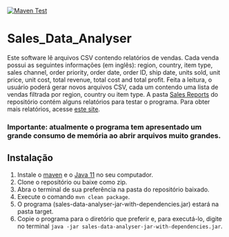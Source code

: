 [![Maven Test](https://github.com/barabelo/Sales_Data_Analyser/actions/workflows/maven-publish.yml/badge.svg)](https://github.com/barabelo/Sales_Data_Analyser/actions/workflows/maven-publish.yml)

# Sales_Data_Analyser

Este software lê arquivos CSV contendo relatórios de vendas. Cada venda possui as seguintes informações (em inglês): region, country, item type, sales channel, order priority, order date, order ID, ship date, units sold, unit price, unit cost, total revenue, total cost and total profit. Feita a leitura, o usuário poderá gerar novos arquivos CSV, cada um contendo uma lista de vendas filtrada por region, country ou item type. A pasta [Sales Reports](https://github.com/barabelo/Sales_Data_Analyser/tree/main/Sales%20Reports) do repositório contém alguns relatórios para testar o programa. Para obter mais relatórios, acesse [este site](https://eforexcel.com/wp/downloads-18-sample-csv-files-data-sets-for-testing-sales/).

### Importante: atualmente o programa tem apresentado um grande consumo de memória ao abrir arquivos muito grandes.

## Instalação
1. Instale o [maven](https://maven.apache.org/download.cgi) e o [Java 11](https://adoptium.net/?variant=openjdk11&jvmVariant=hotspot) no seu computador.
2. Clone o repositório ou baixe como zip.
3. Abra o terminal de sua preferência na pasta do repositório baixado.
4. Execute o comando ```mvn clean package```.
5. O programa (sales-data-analyser-jar-with-dependencies.jar) estará na pasta target.
6. Copie o programa para o diretório que preferir e, para executá-lo, digite no terminal ```java -jar sales-data-analyser-jar-with-dependencies.jar```.
